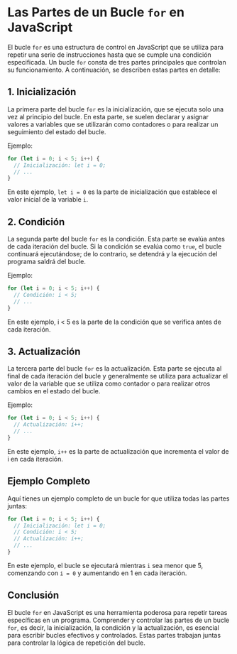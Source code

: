 # Las Partes de un Bucle `for` en JavaScript

El bucle `for` es una estructura de control en JavaScript que se utiliza para repetir una serie de instrucciones hasta que se cumple una condición especificada. Un bucle `for` consta de tres partes principales que controlan su funcionamiento. A continuación, se describen estas partes en detalle:

## 1. Inicialización

La primera parte del bucle `for` es la inicialización, que se ejecuta solo una vez al principio del bucle. En esta parte, se suelen declarar y asignar valores a variables que se utilizarán como contadores o para realizar un seguimiento del estado del bucle.

Ejemplo:

```javascript
for (let i = 0; i < 5; i++) {
  // Inicialización: let i = 0;
  // ...
}
```
En este ejemplo, `let i = 0` es la parte de inicialización que establece el valor inicial de la variable `i`.

## 2. Condición
La segunda parte del bucle `for` es la condición. Esta parte se evalúa antes de cada iteración del bucle. Si la condición se evalúa como `true`, el bucle continuará ejecutándose; de lo contrario, se detendrá y la ejecución del programa saldrá del bucle.

Ejemplo:
```javascript
for (let i = 0; i < 5; i++) {
  // Condición: i < 5;
  // ...
}
```
En este ejemplo, i < 5 es la parte de la condición que se verifica antes de cada iteración.

## 3. Actualización
La tercera parte del bucle `for` es la actualización. Esta parte se ejecuta al final de cada iteración del bucle y generalmente se utiliza para actualizar el valor de la variable que se utiliza como contador o para realizar otros cambios en el estado del bucle.

Ejemplo:
```javascript
for (let i = 0; i < 5; i++) {
  // Actualización: i++;
  // ...
}
```
En este ejemplo, `i++` es la parte de actualización que incrementa el valor de i en cada iteración.

## Ejemplo Completo
Aquí tienes un ejemplo completo de un bucle for que utiliza todas las partes juntas:
```javascript
for (let i = 0; i < 5; i++) {
  // Inicialización: let i = 0;
  // Condición: i < 5;
  // Actualización: i++;
  // ...
}
```
En este ejemplo, el bucle se ejecutará mientras `i` sea menor que 5, comenzando con `i = 0` y aumentando en 1 en cada iteración.

## Conclusión
El bucle `for` en JavaScript es una herramienta poderosa para repetir tareas específicas en un programa. Comprender y controlar las partes de un bucle `for`, es decir, la inicialización, la condición y la actualización, es esencial para escribir bucles efectivos y controlados. Estas partes trabajan juntas para controlar la lógica de repetición del bucle.







